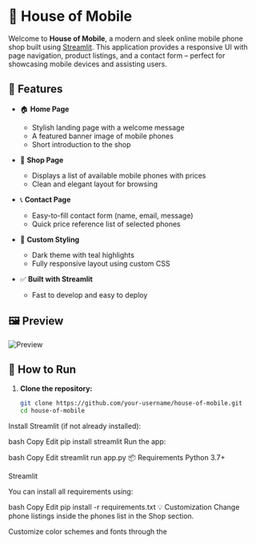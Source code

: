 # 📱 House of Mobile

Welcome to **House of Mobile**, a modern and sleek online mobile phone shop built using [Streamlit](https://streamlit.io/). This application provides a responsive UI with page navigation, product listings, and a contact form – perfect for showcasing mobile devices and assisting users.

## 🚀 Features

- 🏠 **Home Page**  
  - Stylish landing page with a welcome message
  - A featured banner image of mobile phones
  - Short introduction to the shop

- 🛒 **Shop Page**  
  - Displays a list of available mobile phones with prices
  - Clean and elegant layout for browsing

- 📞 **Contact Page**  
  - Easy-to-fill contact form (name, email, message)
  - Quick price reference list of selected phones

- 🎨 **Custom Styling**  
  - Dark theme with teal highlights
  - Fully responsive layout using custom CSS

- ✅ **Built with Streamlit**  
  - Fast to develop and easy to deploy

## 🖼 Preview

![Preview](https://images.unsplash.com/photo-1511707171634-5f897ff02aa9)

## 📂 How to Run

1. **Clone the repository:**
   ```bash
   git clone https://github.com/your-username/house-of-mobile.git
   cd house-of-mobile
Install Streamlit (if not already installed):

bash
Copy
Edit
pip install streamlit
Run the app:

bash
Copy
Edit
streamlit run app.py
📦 Requirements
Python 3.7+

Streamlit

You can install all requirements using:

bash
Copy
Edit
pip install -r requirements.txt
💡 Customization
Change phone listings inside the phones list in the Shop section.

Customize color schemes and fonts through the <style> tag in the markdown.

Update the banner image using st.image() in the Home section.

🙌 Author
💚Developed by Arjumand
Made with  using Streamlit